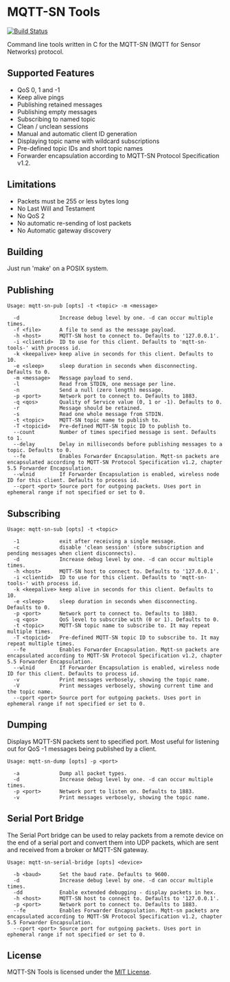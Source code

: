 MQTT-SN Tools
=============

[![Build Status](https://travis-ci.org/njh/mqtt-sn-tools.svg?branch=master)](https://travis-ci.org/njh/mqtt-sn-tools)

Command line tools written in C for the MQTT-SN (MQTT for Sensor Networks) protocol.


Supported Features
------------------

- QoS 0, 1 and -1
- Keep alive pings
- Publishing retained messages
- Publishing empty messages
- Subscribing to named topic
- Clean / unclean sessions
- Manual and automatic client ID generation
- Displaying topic name with wildcard subscriptions
- Pre-defined topic IDs and short topic names
- Forwarder encapsulation according to MQTT-SN Protocol Specification v1.2.


Limitations
-----------

- Packets must be 255 or less bytes long
- No Last Will and Testament
- No QoS 2
- No automatic re-sending of lost packets
- No Automatic gateway discovery


Building
--------

Just run 'make' on a POSIX system.


Publishing
----------

    Usage: mqtt-sn-pub [opts] -t <topic> -m <message>

      -d             Increase debug level by one. -d can occur multiple times.
      -f <file>      A file to send as the message payload.
      -h <host>      MQTT-SN host to connect to. Defaults to '127.0.0.1'.
      -i <clientid>  ID to use for this client. Defaults to 'mqtt-sn-tools-' with process id.
      -k <keepalive> keep alive in seconds for this client. Defaults to 10.
      -e <sleep>     sleep duration in seconds when disconnecting. Defaults to 0.
      -m <message>   Message payload to send.
      -l             Read from STDIN, one message per line.
      -n             Send a null (zero length) message.
      -p <port>      Network port to connect to. Defaults to 1883.
      -q <qos>       Quality of Service value (0, 1 or -1). Defaults to 0.
      -r             Message should be retained.
      -s             Read one whole message from STDIN.
      -t <topic>     MQTT-SN topic name to publish to.
      -T <topicid>   Pre-defined MQTT-SN topic ID to publish to.
      --count        Number of times specified message is sent. Defaults to 1.
      --delay        Delay in milliseconds before publishing messages to a topic. Defaults to 0.
      --fe           Enables Forwarder Encapsulation. Mqtt-sn packets are encapsulated according to MQTT-SN Protocol Specification v1.2, chapter 5.5 Forwarder Encapsulation.
      --wlnid        If Forwarder Encapsulation is enabled, wireless node ID for this client. Defaults to process id.
      --cport <port> Source port for outgoing packets. Uses port in ephemeral range if not specified or set to 0.


Subscribing
-----------

    Usage: mqtt-sn-sub [opts] -t <topic>

      -1             exit after receiving a single message.
      -c             disable 'clean session' (store subscription and pending messages when client disconnects).
      -d             Increase debug level by one. -d can occur multiple times.
      -h <host>      MQTT-SN host to connect to. Defaults to '127.0.0.1'.
      -i <clientid>  ID to use for this client. Defaults to 'mqtt-sn-tools-' with process id.
      -k <keepalive> keep alive in seconds for this client. Defaults to 10.
      -e <sleep>     sleep duration in seconds when disconnecting. Defaults to 0.
      -p <port>      Network port to connect to. Defaults to 1883.
      -q <qos>       QoS level to subscribe with (0 or 1). Defaults to 0.
      -t <topic>     MQTT-SN topic name to subscribe to. It may repeat multiple times.
      -T <topicid>   Pre-defined MQTT-SN topic ID to subscribe to. It may repeat multiple times.
      --fe           Enables Forwarder Encapsulation. Mqtt-sn packets are encapsulated according to MQTT-SN Protocol Specification v1.2, chapter 5.5 Forwarder Encapsulation.
      --wlnid        If Forwarder Encapsulation is enabled, wireless node ID for this client. Defaults to process id.
      -v             Print messages verbosely, showing the topic name.
      -V             Print messages verbosely, showing current time and the topic name.
      --cport <port> Source port for outgoing packets. Uses port in ephemeral range if not specified or set to 0.


Dumping
-------

Displays MQTT-SN packets sent to specified port.
Most useful for listening out for QoS -1 messages being published by a client.

    Usage: mqtt-sn-dump [opts] -p <port>

      -a             Dump all packet types.
      -d             Increase debug level by one. -d can occur multiple times.
      -p <port>      Network port to listen on. Defaults to 1883.
      -v             Print messages verbosely, showing the topic name.


Serial Port Bridge
------------------

The Serial Port bridge can be used to relay packets from a remote device on the end of a
serial port and convert them into UDP packets, which are sent and received from a broker
or MQTT-SN gateway.

    Usage: mqtt-sn-serial-bridge [opts] <device>

      -b <baud>      Set the baud rate. Defaults to 9600.
      -d             Increase debug level by one. -d can occur multiple times.
      -dd            Enable extended debugging - display packets in hex.
      -h <host>      MQTT-SN host to connect to. Defaults to '127.0.0.1'.
      -p <port>      Network port to connect to. Defaults to 1883.
      --fe           Enables Forwarder Encapsulation. Mqtt-sn packets are encapsulated according to MQTT-SN Protocol Specification v1.2, chapter 5.5 Forwarder Encapsulation.
      --cport <port> Source port for outgoing packets. Uses port in ephemeral range if not specified or set to 0.


License
-------

MQTT-SN Tools is licensed under the [MIT License].



[MIT License]: http://opensource.org/licenses/MIT
